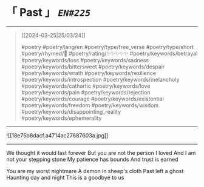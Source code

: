 # &#12300; Past &#12301; *`EN#225`*

---

> [[2024-03-25|25/03/24]]
> 
> #poetry 
> #poetry/lang/en 
> #poetry/type/free_verse #poetry/type/short 
> #poetry/rhymed/🔴 
> #poetry/rating/✨✨✨✨✨ 
> #poetry/keywords/betrayal #poetry/keywords/loss #poetry/keywords/sadness #poetry/keywords/bittersweet #poetry/keywords/despair #poetry/keywords/wrath #poetry/keywords/resilience #poetry/keywords/introspection #poetry/keywords/melancholy #poetry/keywords/cathartic #poetry/keywords/love #poetry/keywords/pain #poetry/keywords/rejection #poetry/keywords/courage #poetry/keywords/existential #poetry/keywords/freedom #poetry/keywords/wisdom #poetry/keywords/disappointing_reality #poetry/keywords/ephemerality 

---

![[18e75b8dacf.a4714ac27687603a.jpg]]

---

We thought it would last forever
But you are not the person I loved
And I am not your stepping stone
My patience has bounds
And trust is earned

You are my worst nightmare
A demon in sheep's cloth 
Past left a ghost
Haunting day and night
This is a goodbye to us